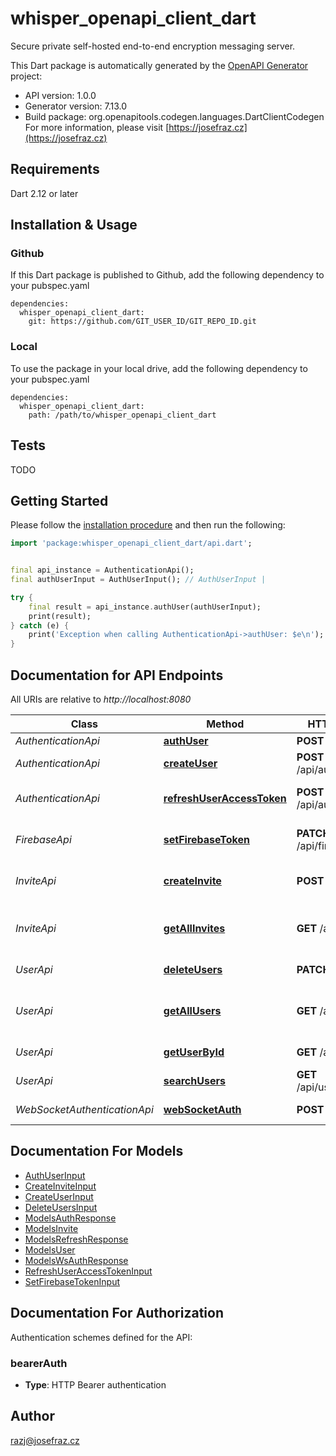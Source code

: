 # whisper_openapi_client_dart
Secure private self-hosted end-to-end encryption messaging server.

This Dart package is automatically generated by the [OpenAPI Generator](https://openapi-generator.tech) project:

- API version: 1.0.0
- Generator version: 7.13.0
- Build package: org.openapitools.codegen.languages.DartClientCodegen
For more information, please visit [https://josefraz.cz](https://josefraz.cz)

## Requirements

Dart 2.12 or later

## Installation & Usage

### Github
If this Dart package is published to Github, add the following dependency to your pubspec.yaml
```
dependencies:
  whisper_openapi_client_dart:
    git: https://github.com/GIT_USER_ID/GIT_REPO_ID.git
```

### Local
To use the package in your local drive, add the following dependency to your pubspec.yaml
```
dependencies:
  whisper_openapi_client_dart:
    path: /path/to/whisper_openapi_client_dart
```

## Tests

TODO

## Getting Started

Please follow the [installation procedure](#installation--usage) and then run the following:

```dart
import 'package:whisper_openapi_client_dart/api.dart';


final api_instance = AuthenticationApi();
final authUserInput = AuthUserInput(); // AuthUserInput | 

try {
    final result = api_instance.authUser(authUserInput);
    print(result);
} catch (e) {
    print('Exception when calling AuthenticationApi->authUser: $e\n');
}

```

## Documentation for API Endpoints

All URIs are relative to *http://localhost:8080*

Class | Method | HTTP request | Description
------------ | ------------- | ------------- | -------------
*AuthenticationApi* | [**authUser**](doc//AuthenticationApi.md#authuser) | **POST** /api/auth | User auth
*AuthenticationApi* | [**createUser**](doc//AuthenticationApi.md#createuser) | **POST** /api/auth/register | Register new user
*AuthenticationApi* | [**refreshUserAccessToken**](doc//AuthenticationApi.md#refreshuseraccesstoken) | **POST** /api/auth/refresh | Refresh access token.
*FirebaseApi* | [**setFirebaseToken**](doc//FirebaseApi.md#setfirebasetoken) | **PATCH** /api/firebase/token | Set client Firebase token
*InviteApi* | [**createInvite**](doc//InviteApi.md#createinvite) | **POST** /api/invite | Create registration invite
*InviteApi* | [**getAllInvites**](doc//InviteApi.md#getallinvites) | **GET** /api/invite/all | Get all active registration invites
*UserApi* | [**deleteUsers**](doc//UserApi.md#deleteusers) | **PATCH** /api/user | Delete users
*UserApi* | [**getAllUsers**](doc//UserApi.md#getallusers) | **GET** /api/user/all | Get all users except the user
*UserApi* | [**getUserById**](doc//UserApi.md#getuserbyid) | **GET** /api/user | Get user by ID
*UserApi* | [**searchUsers**](doc//UserApi.md#searchusers) | **GET** /api/user/search | Search users
*WebSocketAuthenticationApi* | [**webSocketAuth**](doc//WebSocketAuthenticationApi.md#websocketauth) | **POST** /api/wsauth | WebSocket auth


## Documentation For Models

 - [AuthUserInput](doc//AuthUserInput.md)
 - [CreateInviteInput](doc//CreateInviteInput.md)
 - [CreateUserInput](doc//CreateUserInput.md)
 - [DeleteUsersInput](doc//DeleteUsersInput.md)
 - [ModelsAuthResponse](doc//ModelsAuthResponse.md)
 - [ModelsInvite](doc//ModelsInvite.md)
 - [ModelsRefreshResponse](doc//ModelsRefreshResponse.md)
 - [ModelsUser](doc//ModelsUser.md)
 - [ModelsWsAuthResponse](doc//ModelsWsAuthResponse.md)
 - [RefreshUserAccessTokenInput](doc//RefreshUserAccessTokenInput.md)
 - [SetFirebaseTokenInput](doc//SetFirebaseTokenInput.md)


## Documentation For Authorization


Authentication schemes defined for the API:
### bearerAuth

- **Type**: HTTP Bearer authentication


## Author

razj@josefraz.cz

